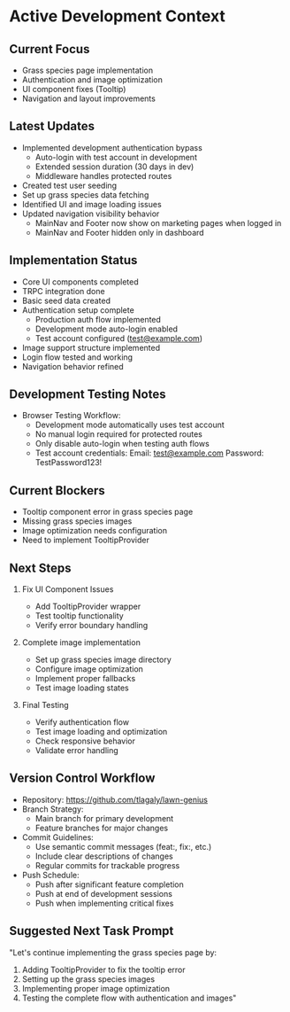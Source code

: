 # Active Development Context

## Current Focus
- Grass species page implementation
- Authentication and image optimization
- UI component fixes (Tooltip)
- Navigation and layout improvements

## Latest Updates
- Implemented development authentication bypass
  - Auto-login with test account in development
  - Extended session duration (30 days in dev)
  - Middleware handles protected routes
- Created test user seeding
- Set up grass species data fetching
- Identified UI and image loading issues
- Updated navigation visibility behavior
  - MainNav and Footer now show on marketing pages when logged in
  - MainNav and Footer hidden only in dashboard

## Implementation Status
- Core UI components completed
- TRPC integration done
- Basic seed data created
- Authentication setup complete
  - Production auth flow implemented
  - Development mode auto-login enabled
  - Test account configured (test@example.com)
- Image support structure implemented
- Login flow tested and working
- Navigation behavior refined

## Development Testing Notes
- Browser Testing Workflow:
  - Development mode automatically uses test account
  - No manual login required for protected routes
  - Only disable auto-login when testing auth flows
  - Test account credentials:
    Email: test@example.com
    Password: TestPassword123!

## Current Blockers
- Tooltip component error in grass species page
- Missing grass species images
- Image optimization needs configuration
- Need to implement TooltipProvider

## Next Steps
1. Fix UI Component Issues
   - Add TooltipProvider wrapper
   - Test tooltip functionality
   - Verify error boundary handling

2. Complete image implementation
   - Set up grass species image directory
   - Configure image optimization
   - Implement proper fallbacks
   - Test image loading states

3. Final Testing
   - Verify authentication flow
   - Test image loading and optimization
   - Check responsive behavior
   - Validate error handling

## Version Control Workflow
- Repository: https://github.com/tlagaly/lawn-genius
- Branch Strategy:
  - Main branch for primary development
  - Feature branches for major changes
- Commit Guidelines:
  - Use semantic commit messages (feat:, fix:, etc.)
  - Include clear descriptions of changes
  - Regular commits for trackable progress
- Push Schedule:
  - Push after significant feature completion
  - Push at end of development sessions
  - Push when implementing critical fixes

## Suggested Next Task Prompt
"Let's continue implementing the grass species page by:
1. Adding TooltipProvider to fix the tooltip error
2. Setting up the grass species images
3. Implementing proper image optimization
4. Testing the complete flow with authentication and images"